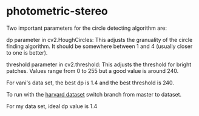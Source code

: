 # photometric-stereo

Two important parameters for the circle detecting algorithm are:

dp parameter in cv2.HoughCircles: This adjusts the granuality of the circle
finding algorithm. It should be somewhere between 1 and 4 (usually closer to one
is better).

threshold parameter in cv2.threshold: This adjusts the threshold for bright patches.
Values range from 0 to 255 but a good value is around 240.

For vani's data set, the best dp is 1.4 and the best threshold is 240.

To run with the [harvard dataset](http://vision.seas.harvard.edu/qsfs/Data.html) switch branch from master to dataset.


For my data set, ideal dp value is 1.4